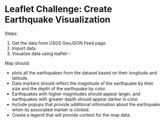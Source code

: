 # Leaflet Challenge: Create Earthquake Visualization

Steps:
1. Get the data from USGS GeoJSON Feed page.
2. Import data
3. Visualize data using leaflet--


Map should:
- plots all the earthquakes from the dataset based on their longitude and latitude.
- Data markers should reflect the magnitude of the earthquake by their size and the depth of the earthquake by color.
- Earthquakes with higher magnitudes should appear larger, and earthquakes with greater depth should appear darker in color.
- Include popups that provide additional information about the earthquake when its associated marker is clicked.
- Create a legend that will provide context for the map data.


